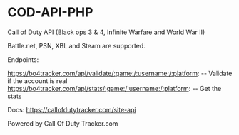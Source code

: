 # COD-API-PHP
Call of Duty API (Black ops 3 &amp; 4, Infinite Warfare and World War II)

Battle.net, PSN, XBL and Steam are supported.

Endpoints:

https://bo4tracker.com/api/validate/:game:/:username:/:platform: -- Validate if the account is real
https://bo4tracker.com/api/stats/:game:/:username:/:platform: -- Get the stats

Docs: https://callofdutytracker.com/site-api

Powered by Call Of Duty Tracker.com
